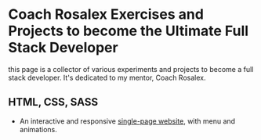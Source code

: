 # Coach Rosalex Exercises and Projects to become the Ultimate Full Stack Developer

this page is a collector of various experiments and projects to become a full stack developer. It's dedicated to my mentor, Coach Rosalex.

## HTML, CSS, SASS

- An interactive and responsive [single-page website](/interactive-single-page/dist/index.html), with menu and animations.
